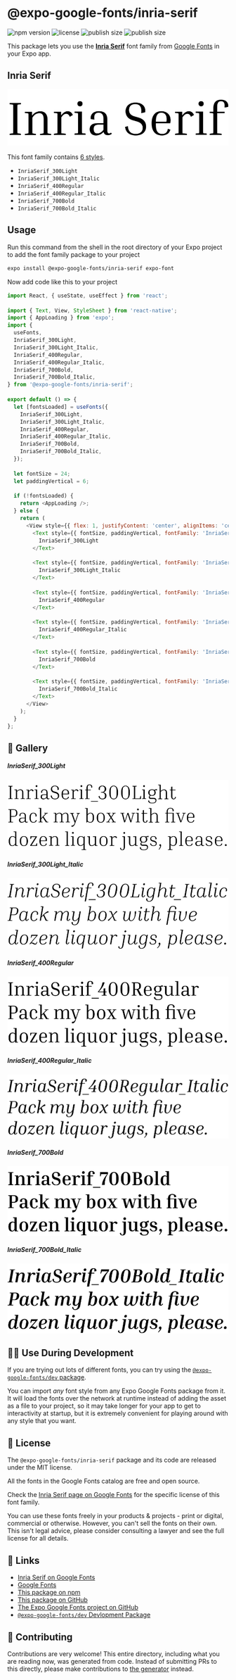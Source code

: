 # @expo-google-fonts/inria-serif

![npm version](https://flat.badgen.net/npm/v/@expo-google-fonts/inria-serif)
![license](https://flat.badgen.net/github/license/expo/google-fonts)
![publish size](https://flat.badgen.net/packagephobia/install/@expo-google-fonts/inria-serif)
![publish size](https://flat.badgen.net/packagephobia/publish/@expo-google-fonts/inria-serif)

This package lets you use the [**Inria Serif**](https://fonts.google.com/specimen/Inria+Serif) font family from [Google Fonts](https://fonts.google.com/) in your Expo app.

## Inria Serif

![Inria Serif](./font-family.png)

This font family contains [6 styles](#-gallery).

- `InriaSerif_300Light`
- `InriaSerif_300Light_Italic`
- `InriaSerif_400Regular`
- `InriaSerif_400Regular_Italic`
- `InriaSerif_700Bold`
- `InriaSerif_700Bold_Italic`

## Usage

Run this command from the shell in the root directory of your Expo project to add the font family package to your project
```sh
expo install @expo-google-fonts/inria-serif expo-font
```

Now add code like this to your project
```js
import React, { useState, useEffect } from 'react';

import { Text, View, StyleSheet } from 'react-native';
import { AppLoading } from 'expo';
import {
  useFonts,
  InriaSerif_300Light,
  InriaSerif_300Light_Italic,
  InriaSerif_400Regular,
  InriaSerif_400Regular_Italic,
  InriaSerif_700Bold,
  InriaSerif_700Bold_Italic,
} from '@expo-google-fonts/inria-serif';

export default () => {
  let [fontsLoaded] = useFonts({
    InriaSerif_300Light,
    InriaSerif_300Light_Italic,
    InriaSerif_400Regular,
    InriaSerif_400Regular_Italic,
    InriaSerif_700Bold,
    InriaSerif_700Bold_Italic,
  });

  let fontSize = 24;
  let paddingVertical = 6;

  if (!fontsLoaded) {
    return <AppLoading />;
  } else {
    return (
      <View style={{ flex: 1, justifyContent: 'center', alignItems: 'center' }}>
        <Text style={{ fontSize, paddingVertical, fontFamily: 'InriaSerif_300Light' }}>
          InriaSerif_300Light
        </Text>

        <Text style={{ fontSize, paddingVertical, fontFamily: 'InriaSerif_300Light_Italic' }}>
          InriaSerif_300Light_Italic
        </Text>

        <Text style={{ fontSize, paddingVertical, fontFamily: 'InriaSerif_400Regular' }}>
          InriaSerif_400Regular
        </Text>

        <Text style={{ fontSize, paddingVertical, fontFamily: 'InriaSerif_400Regular_Italic' }}>
          InriaSerif_400Regular_Italic
        </Text>

        <Text style={{ fontSize, paddingVertical, fontFamily: 'InriaSerif_700Bold' }}>
          InriaSerif_700Bold
        </Text>

        <Text style={{ fontSize, paddingVertical, fontFamily: 'InriaSerif_700Bold_Italic' }}>
          InriaSerif_700Bold_Italic
        </Text>
      </View>
    );
  }
};

```

## 🔡 Gallery

##### InriaSerif_300Light
![InriaSerif_300Light](./InriaSerif_300Light.ttf.png)

##### InriaSerif_300Light_Italic
![InriaSerif_300Light_Italic](./InriaSerif_300Light_Italic.ttf.png)

##### InriaSerif_400Regular
![InriaSerif_400Regular](./InriaSerif_400Regular.ttf.png)

##### InriaSerif_400Regular_Italic
![InriaSerif_400Regular_Italic](./InriaSerif_400Regular_Italic.ttf.png)

##### InriaSerif_700Bold
![InriaSerif_700Bold](./InriaSerif_700Bold.ttf.png)

##### InriaSerif_700Bold_Italic
![InriaSerif_700Bold_Italic](./InriaSerif_700Bold_Italic.ttf.png)


## 👩‍💻 Use During Development

If you are trying out lots of different fonts, you can try using the [`@expo-google-fonts/dev` package](https://github.com/expo/google-fonts/tree/master/font-packages/dev#readme).

You can import *any* font style from any Expo Google Fonts package from it. It will load the fonts
over the network at runtime instead of adding the asset as a file to your project, so it may take longer
for your app to get to interactivity at startup, but it is extremely convenient
for playing around with any style that you want.

## 📖 License

The `@expo-google-fonts/inria-serif` package and its code are released under the MIT license.

All the fonts in the Google Fonts catalog are free and open source.

Check the [Inria Serif page on Google Fonts](https://fonts.google.com/specimen/Inria+Serif) for the specific license of this font family.

You can use these fonts freely in your products & projects - print or digital, commercial or otherwise. However, you can't sell the fonts on their own. This isn't legal advice, please consider consulting a lawyer and see the full license for all details.

## 🔗 Links

- [Inria Serif on Google Fonts](https://fonts.google.com/specimen/Inria+Serif)
- [Google Fonts](https://fonts.google.com/)
- [This package on npm](https://www.npmjs.com/package/@expo-google-fonts/inria-serif)
- [This package on GitHub](https://github.com/expo/google-fonts/tree/master/font-packages/inria-serif)
- [The Expo Google Fonts project on GitHub](https://github.com/expo/google-fonts)
- [`@expo-google-fonts/dev` Devlopment Package](https://github.com/expo/google-fonts/tree/master/font-packages/dev)

## 🤝 Contributing

Contributions are very welcome! This entire directory, including what you are reading now, was generated from code. Instead of submitting PRs to this directly, please make contributions to [the generator](https://github.com/expo/google-fonts/tree/master/packages/generator) instead.
